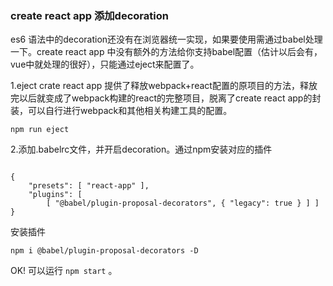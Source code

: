 ### create react app 添加decoration ###

es6 语法中的decoration还没有在浏览器统一实现，如果要使用需通过babel处理一下。create react app 中没有额外的方法给你支持babel配置（估计以后会有，vue中就处理的很好），只能通过eject来配置了。

1.eject crate react app 提供了释放webpack+react配置的原项目的方法，释放完以后就变成了webpack构建的react的完整项目，脱离了create react app的封装，可以自行进行webpack和其他相关构建工具的配置。

```
npm run eject
```

2.添加.babelrc文件，并开启decoration。通过npm安装对应的插件

```

{
    "presets": [ "react-app" ],
    "plugins": [
        [ "@babel/plugin-proposal-decorators", { "legacy": true } ] ]
}

```

安装插件
```
npm i @babel/plugin-proposal-decorators -D
```

OK! 可以运行 `npm start` 。

